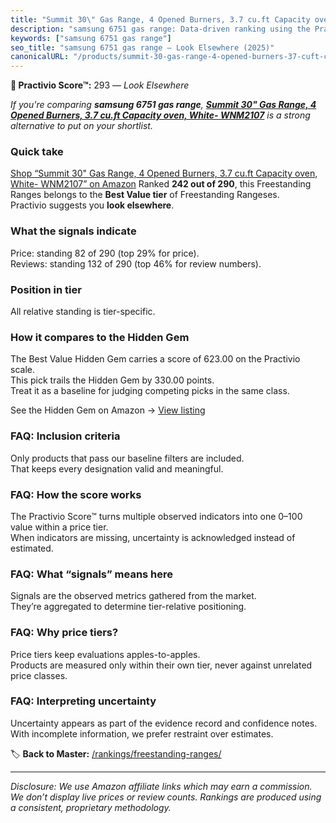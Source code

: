 ```yaml
---
title: "Summit 30\" Gas Range, 4 Opened Burners, 3.7 cu.ft Capacity oven, White- WNM2107"
description: "samsung 6751 gas range: Data-driven ranking using the Practivio Score™. Positioned by quality, value, demand, findability, momentum."
keywords: ["samsung 6751 gas range"]
seo_title: "samsung 6751 gas range — Look Elsewhere (2025)"
canonicalURL: "/products/summit-30-gas-range-4-opened-burners-37-cuft-capacity-oven-white-wnm2107-B001ASSMYW/"
---
```


**🚫 Practivio Score™:** 293 — _Look Elsewhere_


*If you're comparing **samsung 6751 gas range**, **[Summit 30" Gas Range, 4 Opened Burners, 3.7 cu.ft Capacity oven, White- WNM2107](https://www.amazon.com/dp/B001ASSMYW?tag=practivio-20)** is a strong alternative to put on your shortlist.*
### Quick take
[Shop “Summit 30" Gas Range, 4 Opened Burners, 3.7 cu.ft Capacity oven, White- WNM2107” on Amazon](https://www.amazon.com/dp/B001ASSMYW?tag=practivio-20)
Ranked **242 out of 290**, this Freestanding Ranges belongs to the **Best Value tier** of Freestanding Rangeses.  
Practivio suggests you **look elsewhere**.

### What the signals indicate
Price: standing 82 of 290 (top 29% for price).  
Reviews: standing 132 of 290 (top 46% for review numbers).  

### Position in tier
All relative standing is tier-specific.

### How it compares to the Hidden Gem
The Best Value Hidden Gem carries a score of 623.00 on the Practivio scale.  
This pick trails the Hidden Gem by 330.00 points.  
Treat it as a baseline for judging competing picks in the same class.  

See the Hidden Gem on Amazon → [View listing](https://www.amazon.com/dp/B09JKLY86J?tag=practivio-20)

### FAQ: Inclusion criteria
Only products that pass our baseline filters are included.  
That keeps every designation valid and meaningful.

### FAQ: How the score works
The Practivio Score™ turns multiple observed indicators into one 0–100 value within a price tier.  
When indicators are missing, uncertainty is acknowledged instead of estimated.

### FAQ: What “signals” means here
Signals are the observed metrics gathered from the market.  
They’re aggregated to determine tier-relative positioning.

### FAQ: Why price tiers?
Price tiers keep evaluations apples-to-apples.  
Products are measured only within their own tier, never against unrelated price classes.

### FAQ: Interpreting uncertainty
Uncertainty appears as part of the evidence record and confidence notes.  
With incomplete information, we prefer restraint over estimates.


🏷️ **Back to Master:** [/rankings/freestanding-ranges/](/rankings/freestanding-ranges/)

---
_Disclosure: We use Amazon affiliate links which may earn a commission. We don’t display live prices or review counts. Rankings are produced using a consistent, proprietary methodology._
